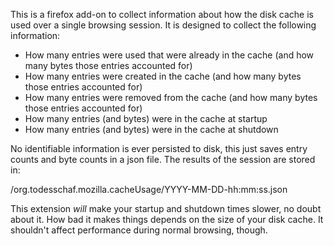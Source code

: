 This is a firefox add-on to collect information about how the disk cache is used
over a single browsing session. It is designed to collect the following
information:

* How many entries were used that were already in the cache (and how many bytes
  those entries accounted for)
* How many entries were created in the cache (and how many bytes those entries
  accounted for)
* How many entries were removed from the cache (and how many bytes those entries
  accounted for)
* How many entries (and bytes) were in the cache at startup
* How many entries (and bytes) were in the cache at shutdown

No identifiable information is ever persisted to disk, this just saves entry
counts and byte counts in a json file. The results of the session are stored
in:

<firefoxProfile>/org.todesschaf.mozilla.cacheUsage/YYYY-MM-DD-hh:mm:ss.json

This extension *will* make your startup and shutdown times slower, no doubt
about it. How bad it makes things depends on the size of your disk cache. It
shouldn't affect performance during normal browsing, though.
